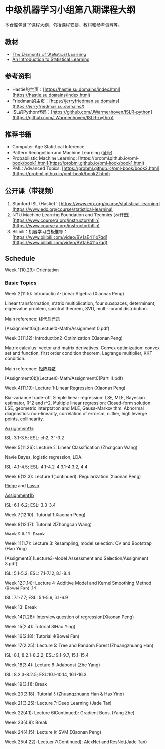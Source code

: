 # 中级机器学习小组第八期课程大纲

本仓库包含了课程大纲，包括课程安排、教材和参考资料等。

## 教材

- [The Elements of Statistical Learning](https://hastie.su.domains/Papers/ESLII.pdf)
- [An Introduction to Statistical Learning](https://hastie.su.domains/ISLR2/ISLRv2_website.pdf)

## 参考资料

- Hastie的主页：[https://hastie.su.domains/index.html](https://hastie.su.domains/index.html)
- Friedman的主页：[https://jerryfriedman.su.domains](https://jerryfriedman.su.domains/)
- ISL的Python代码：[https://github.com/JWarmenhoven/ISLR-python](https://github.com/JWarmenhoven/ISLR-python)

## 推荐书籍

- Computer-Age Statistical Inference
- Pattern Recognition and Machine Learning (圣经)
- Probabilistic Machine Learning: [https://probml.github.io/pml-book/book1.html](https://probml.github.io/pml-book/book1.html)
- PML: Advanced Topics: [https://probml.github.io/pml-book/book2.html](https://probml.github.io/pml-book/book2.html)

## 公开课（带视频）

1. Stanford ISL (Hastie)：[https://www.edx.org/course/statistical-learning](https://www.edx.org/course/statistical-learning)
2. NTU Machine Learning Foundation and Technics (林轩田)：[https://www.coursera.org/instructor/htlin](https://www.coursera.org/instructor/htlin)
3. Bilibili：机器学习白板推导：[https://www.bilibili.com/video/BV1aE411o7qd](https://www.bilibili.com/video/BV1aE411o7qd)


## Schedule 

Week 1(10.29): Orientation 

### Basic Topics 

Week 2(11.5): Introduction1-Linear Algebra (Xiaonan Peng)

Linear transformation, matrix multiplication, four subspaces, determinant, eigenvalue problem, spectral theorem, SVD, multi-noraml distribution.

Main reference: [线代启示录](https://ccjou.wordpress.com)

[Assignment0a](Lectuer0-Math/Assignment 0.pdf)

Week 3(11.12): Introduction2-Optimization (Xiaonan Peng)

Matrix calculus: vector and matrix derivatives. Convex optimization: convex set and function, first order condition theorem, Lagrange multiplier, KKT condition.

Main reference: [矩阵导数](https://ccjou.wordpress.com/2013/05/31/矩陣導數/)

[Assignment0b](Lectuer0-Math/Assignment0(Part II).pdf)

Week 4(11.19): Lecture 1: Linear Regression (Xiaonan Peng)

Bia-variance trade-off. Simple linear regression: LSE, MLE, Bayesian estimator, R^2 and r^2. Multiple linear regression: Closed-form solution: LSE, geometric interptation and MLE, Gauss-Markov thm.
Abnormal diagnostics: non-linearity, correlation of errorsm, outlier, high leverge points, collinearity.

[Assignment1a](Lectuer1-Regression/Assignment1a.pdf)

ISL: 3.1-3.5; ESL: ch2, 3.1-3.2

Week 5(11.26): Lecture 2: Linear Classification (Zhongcan Wang)

Navie Bayes, logistic regression, LDA.

ISL: 4.1-4.5; ESL: 4.1-4.2, 4.3.1-4.3.2, 4.4 

Week 6(12.3): Lecture 1(continued): Regularization (Xiaonan Peng) 

[Ridge](Lectuer1-Regression/Ridge.pdf) and [Lasso](Lectuer1-Regression/Lasso.pdf).

[Assignment1b](Lectuer1-Regression/Assignment1b.pdf)

ISL: 6.1-6.2; ESL: 3.3-3.4 

Week 7(12.10): Tutorial 1(Xiaonan Peng) 

Week 8(12.17): Tutorial 2(Zhongcan Wang) 

Week 9 & 10: Break 

Week 11(1.7): Lecture 3: Resampling, model selection: CV and Bootstrap (Hao Ying) 

[Assigment3](Lecture3-Model Assessment and Selection/Assignment 3.pdf)

ISL: 5.1-5.2; ESL: 7.1-7.12, 8.1-8.4 

Week 12(1.14): Lecture 4: Additive Model and Kernel Smoothing Method (Bowei Fan) .14

ISL: 7.1-7.7; ESL: 5.1-5.6, 6.1-6.9 

Week 13: Break

Week 14(1.28): Interview question of regression(Xiaonan Peng)

Week 15(2.4): Tutorial 3(Hao Ying) 

Week 16(2.18): Tutorial 4(Bowei Fan)

Week 17(2.25): Lecture 5: Tree and Random Forest (Zhuangzhuang Han) 

ISL: 8.1, 8.2.1-8.2.2; ESL: 9.1-9.7, 15.1-15.4  

Week 18(3.4): Lecture 6: Adaboost (Zhe Yang) 

ISL: 8.2.3-8.2.5; ESL:10.1-10.14, 16.1-16.3 

Week 19(3.11): Break

Week 20(3.18): Tutorial 5 (Zhuangzhuang Han & Hao Ying) 

Week 21(3.25): Lecture 7: Deep Learning (Jade Tan) 

Week 22(4.1):  Lecture 6(Continued): Gradient Boost (Yang Zhe)

Week 23(4.8): Break

Week 24(4.15): Lecture 8: SVM (Xiaonan Peng) 

Week 25(4.22): Lectuer 7(Continued): AlexNet and ResNet(Jade Tan) 
